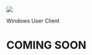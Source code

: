 <img src="https://m0de-60.github.io/web/rpgenerator-lg-green.png">

Windows User Client

# COMING SOON

